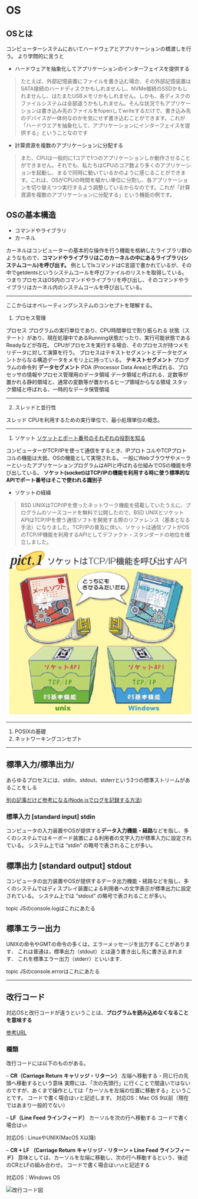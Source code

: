 # OS

## OSとは

コンピューターシステムにおいてハードウェアとアプリケーションの橋渡しを行う。
より学問的に言うと
- ハードウェアを抽象化してアプリケーションのインターフェイスを提供する

>たとえば、外部記憶装置にファイルを書き込む場合、その外部記憶装置はSATA接続のハードディスクかもしれませんし、NVMe接続のSSDかもしれませんし、はたまたUSBメモリかもしれません。しかも、各ディスクのファイルシステムは全部違うかもしれません。そんな状況でもアプリケーションは書き込み先のファイルをfopenしてwriteするだけで、書き込み先のデバイスが一体何なのかを気にせず書き込むことができます。これが「ハードウエアを抽象化して、アプリケーションにインターフェイスを提供する」ということなのです

- 計算資源を複数のアプリケーションに分配する
>また、CPUは一般的に1コアで1つのアプリケーションしか動作させることができません。それでも、私たちはCPUのコア数より多くのアプリケーションを起動し、まるで同時に動いているかのように感じることができます。これは、OSがCPUの時間を細かい単位に分割し、各アプリケーションを切り替えつつ実行するよう調整しているからなのです。これが「計算資源を複数のアプリケーションに分配する」という機能の例です。

## OSの基本構造

- コマンドやライブラリ
- カーネル

カーネルはコンピューターの基本的な操作を行う機能を格納したライブラリ群のようなもので、**コマンドやライブラリはこのカーネルの中にあるライブラリ(システムコール)を呼び出す。**
例としてlsコマンドはC言語で書かれているが、その中でgetdentsというシステムコールを呼びファイルのリストを取得している。
つまりプロセスはOS内のコマンドやライブラリを呼び出し、そのコマンドやライブラリはカーネル内のシステムコールを呼び出している。

---

ここからはオペレーティングシステムのコンセプトを理解する。

1. プロセス管理

プロセス
プログラムの実行単位であり、CPU時間単位で割り振られる
状態（ステート）があり、現在処理中であるRunning状態だったり、実行可能状態であるReadyなどが存在。
CPUがプロセスを実行する場合、そのプロセスが持つメモリデータに対して演算を行う。
プロセスはテキストセグメントとデータセグメントからなる構造データをメモリ上に持っている。
**テキストセグメント**
プログラムの命令列
**データセグメント**
PDA (Processor Data Area)と呼ばれる、プロセッサの情報やプロセス管理用のデータ領域
データ領域と呼ばれる、定数等が置かれる静的領域と、通常の変数等が置かれるヒープ領域からなる領域
スタック領域と呼ばれる、一時的なデータ保管領域


---

2. スレッドと並行性

スレッド
CPUを利用するための実行単位で、最小処理単位の概念。


---

1. ソケット
[ソケットとポート番号のそれぞれの役割を知る](https://xtech.nikkei.com/it/pc/article/NPC/20070130/260044/)

コンピューターがTCP/IPを使って通信をするとき、IPプロトコルやTCPプロトコルの機能は大抵、OSの機能として実現される。
一般にWebブラウザやメーラーといったアプリケーションプログラムはAPIと呼ばれる仕組みでOSの機能を呼び出している。
**ソケット(socket)はTCP/IPの機能を利用する時に使う標準的なAPIでポート番号はそこで使われる識別子**

- ソケットの経緯
>BSD UNIXはTCP/IPを使ったネットワーク機能を搭載していたうえに、プログラムのソースコードを無料で公開したので、BSD UNIXとソケットAPIはTCP/IPを使う通信ソフトを開発する際のリファレンス（基本となる手法）になりました。TCP/IPの普及に伴い、ソケットは通信ソフトがOSのTCP/IP機能を利用するAPIとしてデファクト・スタンダードの地位を確立しました。

![socket](image/socket.png)




---
1. POSIXの基礎
2. ネットワーキングコンセプト

---

## 標準入力/標準出力/

あらゆるプロセスには、stdin、stdout、stderrという3つの標準ストリームがあることをしる

[別の記事だけど参考になる(Node.jsでログを記録する方法)](https://www.twilio.com/blog/a-guide-to-node-js-logging-jp)

### 標準入力 [standard input] stdin

コンピュータの入力装置やOSが提供する**データ入力機能・経路**などを指し、多くのシステムではキーボード装置による利用者の文字入力が標準入力に設定されている。 システム上では “stdin” の略号で表されることが多い。

## 標準出力 [standard output] stdout

コンピュータの出力装置やOSが提供するデータ出力機能・経路などを指し、多くのシステムではディスプレイ装置による利用者への文字表示が標準出力に設定されている。 システム上では “stdout” の略号で表されることが多い。

topic
JSのconsole.logはこれにあたる


## 標準エラー出力

UNIXの命令やGMTの命令の多くは，エラーメッセージを出力することがあります． これは普通は，標準出力（stdout）とは違う書き出し先に書き込まれます． これを標準エラー出力（stderr）といいます．

topic
JSのconsole.errorはこれにあたる

---

## 改行コード

対応OSと改行コードが違うということは、**プログラムを読み込めなくなることを意味する**

[参考URL](https://cprogram.net/line-feed-code/)

### 種類

改行コードには以下のものがある。

– **CR（Carriage Return キャリッジ・リターン）**
左端へ移動する・同じ行の先頭へ移動するという意味
実際には、「次の先頭行」に行くことで間違いではないのですが、あくまで操作としては「カーソルを左端の位置に移動する」ということです。
コードで書く場合は`\r`と記述します。
対応OS：Mac OS 9以前（現在ではあまり一般的でない）

– **LF（Line Feed ラインフィード）**
カーソルを次の行へ移動する
コードで書く場合は`\n`

対応OS : LinuxやUNIX(MacOS X以降)

– **CR + LF （Carriage Return キャリッジ・リターン + Line Feed ラインフィード）**
意味としては、カーソルを左端に移動し、次の行へ移動するという、後述のCRとLFの組み合わせ。
コードで書く場合は`\r\n`と記述する

対応OS：Windows OS

![改行コード図](image/改行コード図.png)

